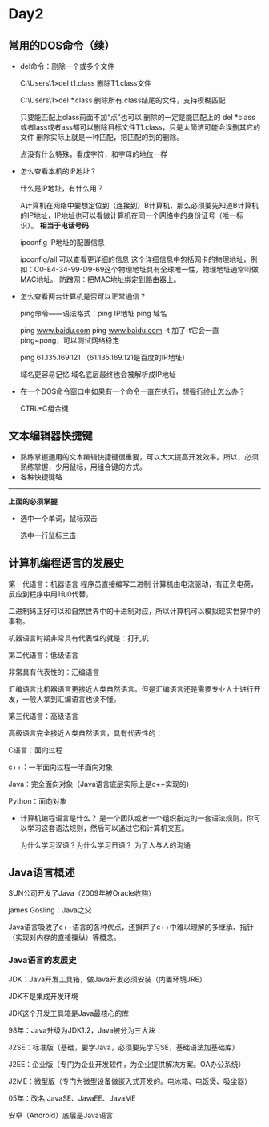 # Day2

## 常用的DOS命令（续）

- del命令：删除一个或多个文件

  C:\Users\1>del t1.class	删除T1.class文件

  C:\Users\1>del *.class	删除所有.class结尾的文件，支持模糊匹配

  只要能匹配上class前面不加“点”也可以	删除的一定是能匹配上的	del *class或者lass或者ass都可以删除目标文件T1.class，只是太简洁可能会误删其它的文件	删除实际上就是一种匹配，把匹配的到的删除。

  点没有什么特殊，看成字符，和字母的地位一样

- 怎么查看本机的IP地址？

  什么是IP地址，有什么用？

  A计算机在网络中要想定位到（连接到）B计算机，那么必须要先知道B计算机的IP地址，IP地址也可以看做计算机在同一个网络中的身份证号（唯一标识）。	**相当于电话号码**

  ipconfig	IP地址的配置信息

  ipconfig/all	可以查看更详细的信息	这个详细信息中包括网卡的物理地址，例如：C0-E4-34-99-D9-69这个物理地址具有全球唯一性，物理地址通常叫做MAC地址。	防蹭网：把MAC地址绑定到路由器上。

- 怎么查看两台计算机是否可以正常通信？

  ping命令——语法格式：ping IP地址		ping 域名

  ping www.baidu.com		ping www.baidu.com -t	加了-t它会一直ping~pong，可以测试网络稳定

  ping 61.135.169.121	（61.135.169.121是百度的IP地址）

  域名更容易记忆	域名底层最终也会被解析成IP地址

- 在一个DOS命令窗口中如果有一个命令一直在执行，想强行终止怎么办？

  CTRL+C组合键

## 文本编辑器快捷键

- 熟练掌握通用的文本编辑快捷键很重要，可以大大提高开发效率。所以，必须熟练掌握，少用鼠标，用组合键的方式。
- 各种快捷键略

---

**上面的必须掌握**

- 选中一个单词，鼠标双击

  选中一行鼠标三击

## 计算机编程语言的发展史

第一代语言：机器语言	程序员直接编写二进制	计算机由电流驱动，有正负电荷，反应到程序中用1和0代替。

二进制码正好可以和自然世界中的十进制对应，所以计算机可以模拟现实世界中的事物。

机器语言时期非常具有代表性的就是：打孔机

第二代语言：低级语言

非常具有代表性的：汇编语言

汇编语言比机器语言更接近人类自然语言。但是汇编语言还是需要专业人士进行开发，一般人拿到汇编语言也读不懂。

第三代语言：高级语言

高级语言完全接近人类自然语言，具有代表性的：

C语言：面向过程

c++：一半面向过程一半面向对象

Java：完全面向对象（Java语言底层实际上是c++实现的）

Python：面向对象

- 计算机编程语言是什么？	是一个团队或者一个组织指定的一套语法规则，你可以学习这套语法规则，然后可以通过它和计算机交互。

  为什么学习汉语？为什么学习日语？	为了人与人的沟通

## Java语言概述

SUN公司开发了Java（2009年被Oracle收购）

james Gosling：Java之父

Java语言吸收了c++语言的各种优点，还摒弃了c++中难以理解的多继承、指针（实现对内存的直接操纵）等概念。

### Java语言的发展史

JDK：Java开发工具箱，做Java开发必须安装（内置环境JRE）

JDK不是集成开发环境

JDK这个开发工具箱是Java最核心的库



98年：Java升级为JDK1.2，Java被分为三大块：

J2SE：标准版（基础，要学Java，必须要先学习SE，基础语法加基础库）

J2EE：企业版（专门为企业开发软件，为企业提供解决方案。OA办公系统）

J2ME：微型版（专门为微型设备做嵌入式开发的。电冰箱、电饭煲、吸尘器）

05年：改名	JavaSE、JavaEE、JavaME

安卓（Android）底层是Java语言


